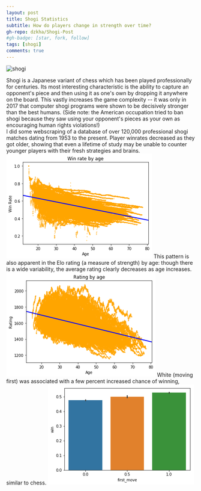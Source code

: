```yaml
---
layout: post
title: Shogi Statistics
subtitle: How do players change in strength over time?
gh-repo: dzkha/Shogi-Post
#gh-badge: [star, fork, follow]
tags: [shogi]
comments: true
---
```


![shogi](https://www.culcome.com/culcome/wp-content/uploads/shogi_lesson.jpg)

Shogi is a Japanese variant of chess which has been played professionally for centuries. Its most interesting characteristic is the ability to
capture an opponent's piece and then using it as one's own by dropping it anywhere on the board. 
This vastly increases the game complexity -- it was only in 2017 that computer shogi programs were shown to be decisively stronger than the 
best humans. (Side note: the American occupation tried to ban shogi because they saw using your opponent's pieces as your own as encouraging 
human rights violations!)
<br/>
I did some webscraping of a database of over 120,000 professional shogi matches dating from 1953 to the present. Player winrates decreased
as they got older, showing that even a lifetime of study may be unable to counter younger players with their fresh strategies and brains.
![wins_by_age](https://github.com/dzkha/dzkha.github.io/blob/master/img/win_by_age.png)
This pattern is also apparent in the Elo rating (a measure of strength) by age: though there is a wide variability, the average rating clearly
decreases as age increases. 
![rating_by_age](https://github.com/dzkha/dzkha.github.io/blob/master/img/rating_by_age.png)
White (moving first) was associated with a few percent increased chance of winning, similar to chess. 
![first_move](https://github.com/dzkha/dzkha.github.io/blob/master/img/first_move_advantage.png)
